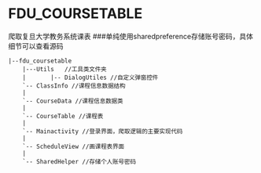 # FDU_COURSETABLE
爬取复旦大学教务系统课表
###单纯使用sharedpreference存储账号密码，具体细节可以查看源码
```
|--fdu_coursetable
    |---Utils   //工具类文件夹
    |       |-- DialogUtiles //自定义弹窗控件
    `-- ClassInfo //课程信息数据结构
    |
    `-- CourseData //课程信息数据类
    |
    `-- CourseTable //课程表
    |
    `-- Mainactivity //登录界面，爬取逻辑的主要实现代码
    |
    `-- ScheduleView //画课程表界面
    |
    `-- SharedHelper //存储个人账号密码
```
